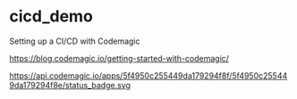# cicd_demo

Setting up a CI/CD with Codemagic

https://blog.codemagic.io/getting-started-with-codemagic/

https://api.codemagic.io/apps/5f4950c255449da179294f8f/5f4950c255449da179294f8e/status_badge.svg


